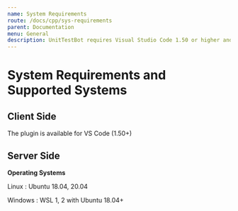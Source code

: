 ```yaml
---
name: System Requirements
route: /docs/cpp/sys-requirements
parent: Documentation
menu: General
description: UnitTestBot requires Visual Studio Code 1.50 or higher and Ubuntu 18.04 or higher to run server on.
---
```


# System Requirements and Supported Systems
## Client Side
The plugin is available for VS Code (1.50+)

## Server Side
**Operating Systems**

Linux : Ubuntu 18.04, 20.04

Windows : WSL 1, 2 with Ubuntu 18.04+
